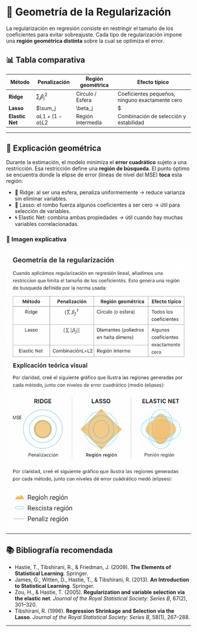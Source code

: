 # 📐 Geometría de la Regularización

La regularización en regresión consiste en restringir el tamaño de los coeficientes para evitar sobreajuste. Cada tipo de regularización impone una **región geométrica distinta** sobre la cual se optimiza el error.

## 📊 Tabla comparativa

| Método         | Penalización               | Región geométrica      | Efecto típico                               |
|----------------|----------------------------|-------------------------|---------------------------------------------|
| **Ridge**      | $\sum_j \beta_j^2$       | Círculo / Esfera        | Coeficientes pequeños, ninguno exactamente cero |
| **Lasso**      | $\sum_j |\beta_j|$       | Rombos / Poliedros      | Algunos coeficientes exactamente cero       |
| **Elastic Net**| $\alpha L1 + (1 - \alpha) L2$ | Región intermedia | Combinación de selección y estabilidad      |

---

## 🧭 Explicación geométrica

Durante la estimación, el modelo minimiza el **error cuadrático** sujeto a una restricción. Esa restricción define una **región de búsqueda**. El punto óptimo se encuentra donde la elipse de error (líneas de nivel del MSE) **toca** esta región:

- 🔵 Ridge: al ser una esfera, penaliza uniformemente → reduce varianza sin eliminar variables.
- 🔷 Lasso: el rombo fuerza algunos coeficientes a ser cero → útil para selección de variables.
- 🌀 Elastic Net: combina ambas propiedades → útil cuando hay muchas variables correlacionadas.

### 📎 Imagen explicativa

![Geometría Ridge, Lasso y Elastic Net](graficos_regularizacion/A_2D_digital_illustration_features_three_geometric.png)

---

## 📚 Bibliografía recomendada

- Hastie, T., Tibshirani, R., & Friedman, J. (2009). **The Elements of Statistical Learning**. Springer.
- James, G., Witten, D., Hastie, T., & Tibshirani, R. (2013). **An Introduction to Statistical Learning**. Springer.
- Zou, H., & Hastie, T. (2005). **Regularization and variable selection via the elastic net**. *Journal of the Royal Statistical Society: Series B*, 67(2), 301–320.
- Tibshirani, R. (1996). **Regression Shrinkage and Selection via the Lasso**. *Journal of the Royal Statistical Society: Series B*, 58(1), 267–288.

---

